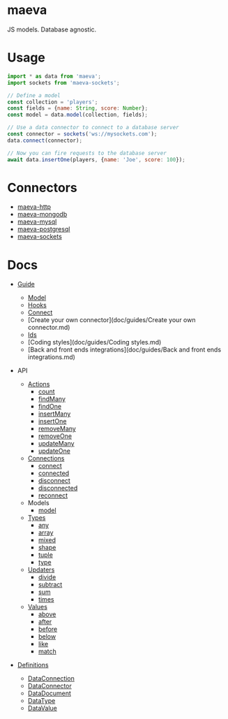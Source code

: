 maeva
===

JS models. Database agnostic.

# Usage

```js
import * as data from 'maeva';
import sockets from 'maeva-sockets';

// Define a model
const collection = 'players';
const fields = {name: String, score: Number};
const model = data.model(collection, fields);

// Use a data connector to connect to a database server
const connector = sockets('ws://mysockets.com');
data.connect(connector);

// Now you can fire requests to the database server
await data.insertOne(players, {name: 'Joe', score: 100});
```

# Connectors

- [maeva-http](https://npmjs.org/packages/maeva-http)
- [maeva-mongodb](https://npmjs.org/packages/maeva-mongodb)
- [maeva-mysql](https://npmjs.org/packages/maeva-mysql)
- [maeva-postgresql](https://npmjs.org/packages/maeva-postgresql)
- [maeva-sockets](https://npmjs.org/packages/maeva-sockets)

# Docs

- [Guide](#Guide)
  - [Model](doc/guides/Model.md)
  - [Hooks](doc/guides/Hooks.md)
  - [Connect](doc/guides/Connect.md)
  - [Create your own connector](doc/guides/Create your own connector.md)
  - [Ids](doc/guides/Ids.md)
  - [Coding styles](doc/guides/Coding styles.md)
  - [Back and front ends integrations](doc/guides/Back and front ends integrations.md)
- API
  - [Actions](./doc/actions)
    - [count](./doc/actions/Count.md)
    - [findMany](./doc/actions/FindMany.md)
    - [findOne](./doc/actions/FindOne.md)
    - [insertMany](./doc/actions/InsertMany.md)
    - [insertOne](./doc/actions/InsertOne.md)
    - [removeMany](./doc/actions/RemoveMany.md)
    - [removeOne](./doc/actions/RemoveOne.md)
    - [updateMany](./doc/actions/UpdateMany.md)
    - [updateOne](./doc/actions/UpdateOne.md)
  - [Connections](./doc/connections)
    - [connect](./doc/connections/Connect.md)
    - [connected](./doc/connections/Connected.md)
    - [disconnect](./doc/connections/Disconnect.md)
    - [disconnected](./doc/connections/Disconnected.md)
    - [reconnect](./doc/connections/Reconnect.md)
  - Models
    - [model](./doc/guides/Model.md)
  - [Types](./doc/types)
    - [any](./doc/types/Any.md)
    - [array](./doc/types/Array.md)
    - [mixed](./doc/types/Mixed.md)
    - [shape](./doc/types/Shape.md)
    - [tuple](./doc/types/Tuple.md)
    - [type](./doc/types/Type.md)
  - [Updaters](./doc/updaters)
    - [divide](./doc/updaters/Divide.md)
    - [subtract](./doc/updaters/Subtract.md)
    - [sum](./doc/updaters/Sum.md)
    - [times](./doc/updaters/Times.md)
  - [Values](./doc/values)
    - [above](./doc/values/Above.md)
    - [after](./doc/values/After.md)
    - [before](./doc/values/Before.md)
    - [below](./doc/values/Below.md)
    - [like](./doc/values/Like.md)
    - [match](./doc/values/Match.md)

- [Definitions](./doc/definitions)
  - [DataConnection](./doc/definitions/DataConnection.md)
  - [DataConnector](./doc/definitions/DataConnector.md)
  - [DataDocument](./doc/definitions/DataDocument.md)
  - [DataType](./doc/definitions/DataType.md)
  - [DataValue](./doc/definitions/DataValue.md)
